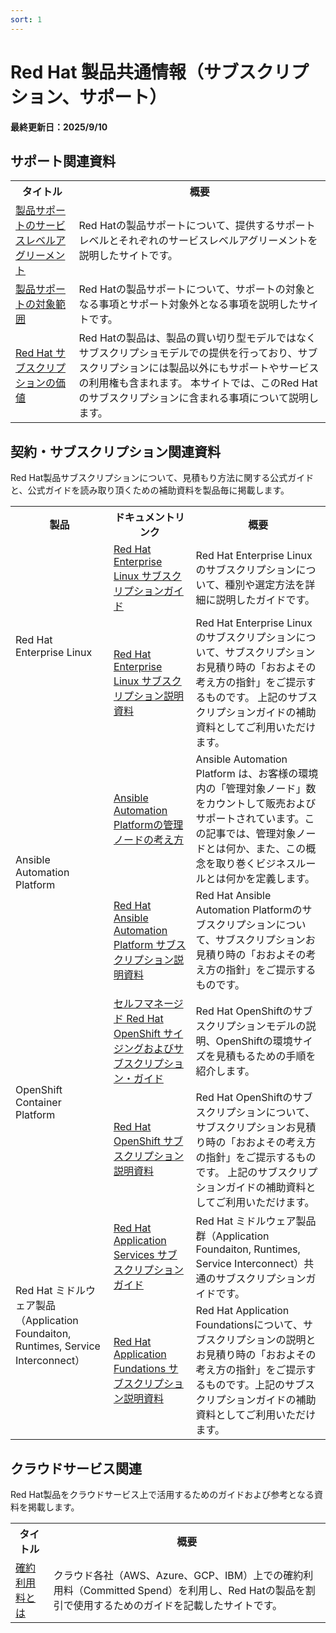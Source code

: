 ```yaml
---
sort: 1
---
```


# Red Hat 製品共通情報（サブスクリプション、サポート）

<b>
最終更新日：2025/9/10
</b>

## サポート関連資料

<table>
  <tr><!-- 行1（見出し）-->
    <th>タイトル</th><th>概要</th>
  </tr>

  <tr>
      <td><!--  リンク先  -->
      <a href="
        https://access.redhat.com/ja/support/offerings/production/sla
     " target="_blank" rel="noreferrer noopener">
        <!--  ドキュメント名  -->
        製品サポートのサービスレベルアグリーメント
      </a>
    </td>
    <td><!--  概要-->
      Red Hatの製品サポートについて、提供するサポートレベルとそれぞれのサービスレベルアグリーメントを説明したサイトです。
    </td>
  </tr>

  <tr>
      <td><!--  リンク先  -->
      <a href="
        https://access.redhat.com/ja/support/offerings/production/soc
     " target="_blank" rel="noreferrer noopener">
        <!--  ドキュメント名  -->
        製品サポートの対象範囲
      </a>
    </td>
    <td><!--  概要-->
      Red Hatの製品サポートについて、サポートの対象となる事項とサポート対象外となる事項を説明したサイトです。
    </td>
  </tr>

  <tr>
      <td><!--  リンク先  -->
      <a href="
        https://www.redhat.com/ja/about/value-of-subscription
     " target="_blank" rel="noreferrer noopener">
        <!--  ドキュメント名  -->
        Red Hat サブスクリプションの価値
      </a>
    </td>
    <td><!--  概要-->
      Red Hatの製品は、製品の買い切り型モデルではなくサブスクリプショモデルでの提供を行っており、サブスクリプションには製品以外にもサポートやサービスの利用権も含まれます。
      本サイトでは、このRed Hatのサブスクリプションに含まれる事項について説明します。
    </td>
  </tr>

</table>

## 契約・サブスクリプション関連資料

Red Hat製品サブスクリプションについて、見積もり方法に関する公式ガイドと、公式ガイドを読み取り頂くための補助資料を製品毎に掲載します。

<table>
  <tr><!-- 行1（見出し）-->
    <th>製品</th><th>ドキュメントリンク</th><th>概要</th>
  </tr>

  <tr>
    <td rowspan="2"><!--  製品  -->
    Red Hat Enterprise Linux
    </td>
    <td><!--  ドキュメントリンク -->
      <!--  リンク-->
      <a href="
        https://www.redhat.com/ja/resources/red-hat-enterprise-linux-subscription-guide
      " target="_blank" rel="noreferrer noopener">
      <!--  ドキュメント名  -->
        Red Hat Enterprise Linux サブスクリプションガイド
      </a>
    </td>
    <td><!--  gaiyou
    -->
      Red Hat Enterprise Linuxのサブスクリプションについて、種別や選定方法を詳細に説明したガイドです。
    </td>
  </tr>
  <tr>
    <td><!--  ドキュメントリンク -->
      <!--  リンク-->
      <a href="
        https://content.redhat.com/us/en/assets/display.html?id=2e194237-a230-42b3-9ed4-b1af7d40b26c
      " target="_blank" rel="noreferrer noopener">
      <!--  ドキュメント名  -->
        Red Hat Enterprise Linux サブスクリプション説明資料
      </a>
    </td>
    <td><!--  gaiyou
    -->
      Red Hat Enterprise Linuxのサブスクリプションについて、サブスクリプションお見積り時の「おおよその考え方の指針」をご提示するものです。 
      上記のサブスクリプションガイドの補助資料としてご利用いただけます。
    </td>
  </tr>

  <tr>
    <td rowspan="2"><!--  製品  -->
    Ansible Automation Platform
    </td>
    <td><!--  ドキュメントリンク -->
      <!--  リンク-->
      <a href="
        https://access.redhat.com/ja/articles/4908011
      " target="_blank" rel="noreferrer noopener">
      <!--  ドキュメント名  -->
        Ansible Automation Platformの管理ノードの考え方
      </a>
    </td>
    <td><!--  gaiyou
    -->
      Ansible Automation Platform は、お客様の環境内の「管理対象ノード」数をカウントして販売およびサポートされています。この記事では、管理対象ノードとは何か、また、この概念を取り巻くビジネスルールとは何かを定義します。
    </td>
  </tr>
  <tr>
    <td><!--  ドキュメントリンク -->
      <!--  リンク-->
      <a href="
        https://content.redhat.com/us/en/assets/display.html?id=e3b17790-f844-4d2b-80e1-9b774c338082
      " target="_blank" rel="noreferrer noopener">
      <!--  ドキュメント名  -->
        Red Hat Ansible Automation Platform サブスクリプション説明資料
      </a>
    </td>
    <td><!--  gaiyou
    -->
      Red Hat Ansible Automation Platformのサブスクリプションについて、サブスクリプションお見積り時の「おおよその考え方の指針」をご提示するものです。 
    </td>
  </tr>

  <tr>
    <td rowspan="2"><!--  製品  -->
    OpenShift Container Platform
    </td>
    <td><!--  ドキュメントリンク -->
      <!--  リンク-->
      <a href="
        https://www.redhat.com/ja/resources/self-managed-openshift-sizing-subscription-guide
      " target="_blank" rel="noreferrer noopener">
      <!--  ドキュメント名  -->
        セルフマネージド Red Hat OpenShift サイジングおよびサブスクリプション・ガイド
      </a>
    </td>
    <td><!--  gaiyou
    -->
      Red Hat OpenShiftのサブスクリプションモデルの説明、OpenShiftの環境サイズを見積もるための手順を紹介します。
    </td>
  </tr>
  <tr>
    <td><!--  ドキュメントリンク -->
      <!--  リンク-->
      <a href="
        https://content.redhat.com/us/en/assets/display.html?id=b00c30d9-ed70-4a8a-b4a5-c312f5c48217
      " target="_blank" rel="noreferrer noopener">
      <!--  ドキュメント名  -->
        Red Hat OpenShift サブスクリプション説明資料
      </a>
    </td>
    <td><!--  gaiyou
    -->
      Red Hat OpenShiftのサブスクリプションについて、サブスクリプションお見積り時の「おおよその考え方の指針」をご提示するものです。 上記のサブスクリプションガイドの補助資料としてご利用いただけます。
    </td>
  </tr>

  <tr>
    <td rowspan="2"><!--  製品  -->
    Red Hat ミドルウェア製品（Application Foundaiton, Runtimes, Service Interconnect）
    </td>
    <td><!--  ドキュメントリンク -->
      <!--  リンク-->
      <a href="
        https://www.redhat.com/ja/resources/application-services-subscription-guide-detail
      " target="_blank" rel="noreferrer noopener">
      <!--  ドキュメント名  -->
        Red Hat Application Services サブスクリプションガイド
      </a>
    </td>
    <td><!--  gaiyou
    -->
      Red Hat ミドルウェア製品群（Application Foundaiton, Runtimes, Service Interconnect）共通のサブスクリプションガイドです。
    </td>
  </tr>
  <tr>
    <td><!--  ドキュメントリンク -->
      <!--  リンク-->
      <a href="
        https://content.redhat.com/us/en/assets/display.html?id=c8686fcd-0ef9-4f94-8771-18d0aee27ae0
      " target="_blank" rel="noreferrer noopener">
      <!--  ドキュメント名  -->
        Red Hat Application Fundations サブスクリプション説明資料
      </a>
    </td>
    <td><!--  gaiyou
    -->
      Red Hat Application Foundationsについて、サブスクリプションの説明とお見積り時の「おおよその考え方の指針」をご提示するものです。上記のサブスクリプションガイドの補助資料としてご利用いただけます。
    </td>
  </tr>

</table>

## クラウドサービス関連

Red Hat製品をクラウドサービス上で活用するためのガイドおよび参考となる資料を掲載します。

<table>
  <tr><!-- 行1（見出し）-->
    <th>タイトル</th><th>概要</th>
  </tr>

  <tr>
      <td><!--  リンク先  -->
      <a href="
        https://www.redhat.com/ja/topics/cloud-computing/committed-spend
     " target="_blank" rel="noreferrer noopener">
        <!--  ドキュメント名  -->
        確約利用料とは
      </a>
    </td>
    <td><!--  概要-->
      クラウド各社（AWS、Azure、GCP、IBM）上での確約利用料（Committed Spend）を利用し、Red Hatの製品を割引で使用するためのガイドを記載したサイトです。
    </td>
  </tr>

</table>